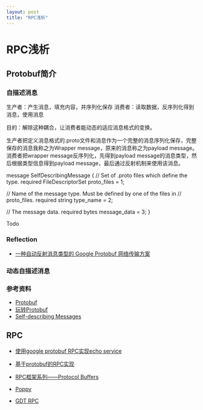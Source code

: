 ```yaml
---
layout: post
title: "RPC浅析"
---
```


# RPC浅析

## Protobuf简介

### 自描述消息
生产者：产生消息，填充内容，并序列化保存
消费者：读取数据，反序列化得到消息，使用消息

目的：解除这种耦合，让消费者能动态的适应消息格式的变换。

生产者把定义消息格式的.proto文件和消息作为一个完整的消息序列化保存，完整保存的消息我称之为Wrapper message，原来的消息称之为payload message。
消费者把wrapper message反序列化，先得到payload message的消息类型，然后根据类型信息得到payload message，最后通过反射机制来使用该消息。

message SelfDescribingMessage {
  // Set of .proto files which define the type.
  required FileDescriptorSet proto_files = 1;

  // Name of the message type.  Must be defined by one of the files in
  // proto_files.
  required string type_name = 2;

  // The message data.
  required bytes message_data = 3;
}

Todo

### Reflection
- [一种自动反射消息类型的 Google Protobuf 网络传输方案](http://blog.csdn.net/solstice/article/details/6300108)

### 动态自描述消息

### 参考资料
- [Protobuf](https://github.com/google/protobuf)
- [玩转Protobuf](http://www.searchtb.com/2012/09/protocol-buffers.html)
- [Self-describing Messages](https://developers.google.com/protocol-buffers/docs/techniques?hl=zh-CN#self-description)

## RPC

- [使用google protobuf RPC实现echo service](http://www.codedump.info/?p=169)
- [基于protobuf的RPC实现](http://codemacro.com/2014/08/31/protobuf-rpc/)
- [RPC框架系列——Protocol Buffers](http://jeoygin.org/2011/09/rpc-framework-protocol-buffers.html)

- [Poppy]()
- [GDT RPC]()
